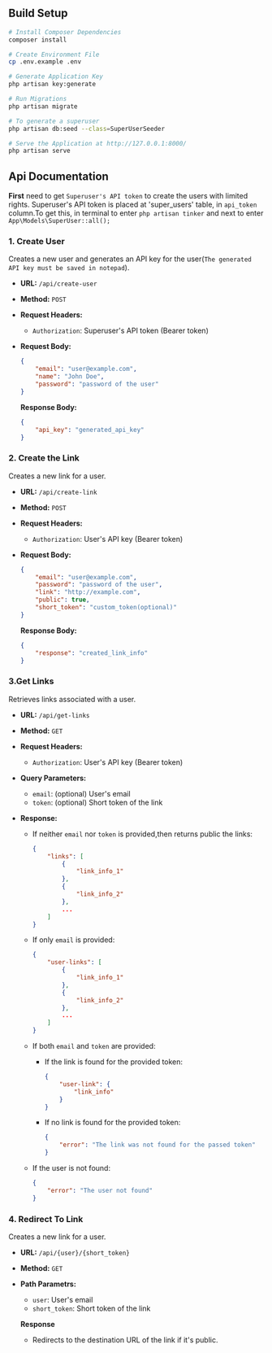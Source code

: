 ## Build Setup

```bash
# Install Composer Dependencies
composer install

# Create Environment File
cp .env.example .env

# Generate Application Key
php artisan key:generate

# Run Migrations
php artisan migrate

# To generate a superuser
php artisan db:seed --class=SuperUserSeeder

# Serve the Application at http://127.0.0.1:8000/
php artisan serve
```

## Api Documentation

**First** need to get `Superuser's API token` to create the users with limited rights. Superuser's API token is placed at 'super_users' table, in `api_token` column.To get this, in terminal to enter `php artisan tinker` and next to enter `App\Models\SuperUser::all();`

### 1. Create User

Creates a new user and generates an API key for the user(`The generated API key must be saved in notepad`).

-   **URL:** `/api/create-user`
-   **Method:** `POST`
-   **Request Headers:**
    -   `Authorization`: Superuser's API token (Bearer token)
-   **Request Body:**

    ```json
    {
        "email": "user@example.com",
        "name": "John Doe",
        "password": "password of the user"
    }
    ```

    **Response Body:**

    ```json
    {
        "api_key": "generated_api_key"
    }
    ```

### 2. Create the Link

Creates a new link for a user.

-   **URL:** `/api/create-link`
-   **Method:** `POST`
-   **Request Headers:**
    -   `Authorization`: User's API key (Bearer token)
-   **Request Body:**

    ```json
    {
        "email": "user@example.com",
        "password": "password of the user",
        "link": "http://example.com",
        "public": true,
        "short_token": "custom_token(optional)"
    }
    ```

    **Response Body:**

    ```json
    {
        "response": "created_link_info"
    }
    ```

### 3.Get Links

Retrieves links associated with a user.

-   **URL:** `/api/get-links`
-   **Method:** `GET`
-   **Request Headers:**
    -   `Authorization`: User's API key (Bearer token)
-   **Query Parameters:**
    -   `email`: (optional) User's email
    -   `token`: (optional) Short token of the link
-   **Response:**

    -   If neither `email` nor `token` is provided,then returns public the links:
        ```json
        {
            "links": [
                {
                    "link_info_1"
                },
                {
                    "link_info_2"
                },
                ...
            ]
        }
        ```
    -   If only `email` is provided:
        ```json
        {
            "user-links": [
                {
                    "link_info_1"
                },
                {
                    "link_info_2"
                },
                ...
            ]
        }
        ```
    -   If both `email` and `token` are provided:
        -   If the link is found for the provided token:
            ```json
            {
                "user-link": {
                    "link_info"
                }
            }
            ```
        -   If no link is found for the provided token:
            ```json
            {
                "error": "The link was not found for the passed token"
            }
            ```
    -   If the user is not found:

        ```json
        {
            "error": "The user not found"
        }
        ```

### 4. Redirect To Link

Creates a new link for a user.

-   **URL:** `/api/{user}/{short_token}`
-   **Method:** `GET`
-   **Path Parametrs:**

    -   `user`: User's email
    -   `short_token`: Short token of the link

    **Response**

    -   Redirects to the destination URL of the link if it's public.
